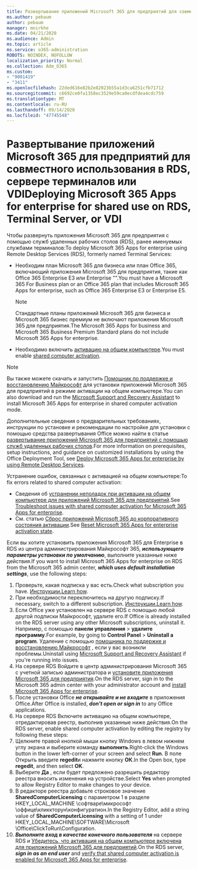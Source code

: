 ```yaml
---
title: Развертывание приложений Microsoft 365 для предприятий для совместного использования в RDS, сервере терминалов или VDI
ms.author: pebaum
author: pebaum
manager: mnirkhe
ms.date: 04/21/2020
ms.audience: Admin
ms.topic: article
ms.service: o365-administration
ROBOTS: NOINDEX, NOFOLLOW
localization_priority: Normal
ms.collection: Adm_O365
ms.custom:
- "9001419"
- "3411"
ms.openlocfilehash: 22ded616e82b2e82023b55a1d3ca6251cfb71712
ms.sourcegitcommit: c6692ce0fa1358ec3529e59ca0ecdfdea4cdc759
ms.translationtype: MT
ms.contentlocale: ru-RU
ms.lasthandoff: 09/14/2020
ms.locfileid: "47745548"
---
```

# <a name="deploying-microsoft-365-apps-for-enterprise-for-shared-use-on-rds-terminal-server-or-vdi"></a><span data-ttu-id="6c465-102">Развертывание приложений Microsoft 365 для предприятий для совместного использования в RDS, сервере терминалов или VDI</span><span class="sxs-lookup"><span data-stu-id="6c465-102">Deploying Microsoft 365 Apps for enterprise for shared use on RDS, Terminal Server, or VDI</span></span>

<span data-ttu-id="6c465-103">Чтобы развернуть приложения Microsoft 365 для предприятия с помощью служб удаленных рабочих столов (RDS), ранее именуемых службами терминалов:</span><span class="sxs-lookup"><span data-stu-id="6c465-103">To deploy Microsoft 365 Apps for enterprise using Remote Desktop Services (RDS), formerly named Terminal Services:</span></span>
- <span data-ttu-id="6c465-104">Необходим план Microsoft 365 для бизнеса или план Office 365, включающий приложения Microsoft 365 для предприятия, такие как Office 365 Enterprise E3 или Enterprise "\".</span><span class="sxs-lookup"><span data-stu-id="6c465-104">You must have a Microsoft 365 For Business plan or an Office 365 plan that includes Microsoft 365 Apps for enterprise, such as Office 365 Enterprise E3 or Enterprise E5.</span></span>
   > [!NOTE] 
   > <span data-ttu-id="6c465-105">Стандартные планы приложений Microsoft 365 для бизнеса и Microsoft 365 бизнес премиум не включают приложения Microsoft 365 для предприятия.</span><span class="sxs-lookup"><span data-stu-id="6c465-105">The Microsoft 365 Apps for business and Microsoft 365 Business Premium Standard plans do not include Microsoft 365 Apps for enterprise.</span></span>
- <span data-ttu-id="6c465-106">Необходимо включить [активацию на общем компьютере](https://docs.microsoft.com/DeployOffice/overview-shared-computer-activation).</span><span class="sxs-lookup"><span data-stu-id="6c465-106">You must enable [shared computer activation](https://docs.microsoft.com/DeployOffice/overview-shared-computer-activation).</span></span>

> [!NOTE]
> <span data-ttu-id="6c465-107">Вы также можете скачать и запустить [Помощник по поддержке и восстановлению Майкрософт](https://aka.ms/SaRA_OfficeSCA_M365Portal) для установки приложений Microsoft 365 для предприятий в режиме активации на общем компьютере.</span><span class="sxs-lookup"><span data-stu-id="6c465-107">You can also download and run the [Microsoft Support and Recovery Assistant](https://aka.ms/SaRA_OfficeSCA_M365Portal) to install Microsoft 365 Apps for enterprise in shared computer activation mode.</span></span>

<span data-ttu-id="6c465-108">Дополнительные сведения о предварительных требованиях, инструкции по установке и рекомендации по настройке для установки с помощью средства развертывания Office можно найти в статье [развертывание приложений Microsoft 365 для предприятий с помощью служб удаленных рабочих столов](https://docs.microsoft.com/DeployOffice/deploy-microsoft-365-apps-remote-desktop-services).</span><span class="sxs-lookup"><span data-stu-id="6c465-108">For more information on prerequisites, setup instructions, and guidance on customized installations by using the Office Deployment Tool, see [Deploy Microsoft 365 Apps for enterprise by using Remote Desktop Services](https://docs.microsoft.com/DeployOffice/deploy-microsoft-365-apps-remote-desktop-services).</span></span>

<span data-ttu-id="6c465-109">Устранение ошибок, связанных с активацией на общем компьютере:</span><span class="sxs-lookup"><span data-stu-id="6c465-109">To fix errors related to shared computer activation:</span></span>
- <span data-ttu-id="6c465-110">Сведения об [устранении неполадок при активации на общем компьютере для приложений Microsoft 365 для предприятий](https://docs.microsoft.com/DeployOffice/troubleshoot-shared-computer-activation).</span><span class="sxs-lookup"><span data-stu-id="6c465-110">See [Troubleshoot issues with shared computer activation for Microsoft 365 Apps for enterprise](https://docs.microsoft.com/DeployOffice/troubleshoot-shared-computer-activation).</span></span>
- <span data-ttu-id="6c465-111">См. статью [Сброс приложений Microsoft 365 до корпоративного состояния активации](https://go.microsoft.com/fwlink/?linkid=2109218).</span><span class="sxs-lookup"><span data-stu-id="6c465-111">See [Reset Microsoft 365 Apps for enterprise activation state](https://go.microsoft.com/fwlink/?linkid=2109218).</span></span>

<span data-ttu-id="6c465-112">Если вы хотите установить приложения Microsoft 365 для Enterprise в RDS из центра администрирования Майкрософт 365, ***использующего параметры установки по умолчанию***, выполните указанные ниже действия.</span><span class="sxs-lookup"><span data-stu-id="6c465-112">If you want to install Microsoft 365 Apps for enterprise on RDS from the Microsoft 365 admin center, ***which uses default installation settings***, use the following steps:</span></span>

1.    <span data-ttu-id="6c465-113">Проверьте, какая подписка у вас есть.</span><span class="sxs-lookup"><span data-stu-id="6c465-113">Check what subscription you have.</span></span> <span data-ttu-id="6c465-114">[Инструкции.](https://docs.microsoft.com/microsoft-365/admin/admin-overview/what-subscription-do-i-have)</span><span class="sxs-lookup"><span data-stu-id="6c465-114">[Learn how](https://docs.microsoft.com/microsoft-365/admin/admin-overview/what-subscription-do-i-have).</span></span>
2.    <span data-ttu-id="6c465-115">При необходимости переключитесь на другую подписку.</span><span class="sxs-lookup"><span data-stu-id="6c465-115">If necessary, switch to a different subscription.</span></span> <span data-ttu-id="6c465-116">[Инструкции.](https://docs.microsoft.com/microsoft-365/commerce/subscriptions/switch-to-a-different-plan)</span><span class="sxs-lookup"><span data-stu-id="6c465-116">[Learn how](https://docs.microsoft.com/microsoft-365/commerce/subscriptions/switch-to-a-different-plan).</span></span>
3.    <span data-ttu-id="6c465-117">Если Office уже установлен на сервере RDS с помощью любой другой подписки Майкрософт, удалите его.</span><span class="sxs-lookup"><span data-stu-id="6c465-117">If Office is already installed on the RDS server using any other Microsoft subscriptions, uninstall it.</span></span> <span data-ttu-id="6c465-118">Например, с помощью **панели управления**  >  **удалите программу**.</span><span class="sxs-lookup"><span data-stu-id="6c465-118">For example, by going to **Control Panel** > **Uninstall a program**.</span></span> <span data-ttu-id="6c465-119">Удаление с помощью [помощника по поддержке и восстановлению Майкрософт](https://aka.ms/SARA-OfficeUninstall-Alchemy) , если у вас возникли проблемы.</span><span class="sxs-lookup"><span data-stu-id="6c465-119">Uninstall using [Microsoft Support and Recovery Assistant](https://aka.ms/SARA-OfficeUninstall-Alchemy) if you're running into issues.</span></span>
4.    <span data-ttu-id="6c465-120">На сервере RDS Войдите в центр администрирования Microsoft 365 с учетной записью администратора и [установите приложения Microsoft 365 для предприятия](https://portal.office.com/OLS/MySoftware.aspx).</span><span class="sxs-lookup"><span data-stu-id="6c465-120">On the RDS server, sign in to the Microsoft 365 admin center with your administrator account and [install Microsoft 365 Apps for enterprise](https://portal.office.com/OLS/MySoftware.aspx).</span></span>
5.    <span data-ttu-id="6c465-121">После установки Office ***не открывайте и не входите*** в приложения Office.</span><span class="sxs-lookup"><span data-stu-id="6c465-121">After Office is installed, ***don't open or sign in*** to any Office applications.</span></span>
6.    <span data-ttu-id="6c465-122">На сервере RDS Включите активацию на общем компьютере, отредактировав реестр, выполнив указанные ниже действия.</span><span class="sxs-lookup"><span data-stu-id="6c465-122">On the RDS server, enable shared computer activation by editing the registry by following these steps:</span></span>
   1. <span data-ttu-id="6c465-123">Щелкните правой кнопкой мыши кнопку Windows в левом нижнем углу экрана и выберите команду **выполнить**.</span><span class="sxs-lookup"><span data-stu-id="6c465-123">Right-click the Windows button in the lower left-corner of your screen and select **Run**.</span></span> <span data-ttu-id="6c465-124">В поле Открыть введите **regedit**и нажмите кнопку **ОК**.</span><span class="sxs-lookup"><span data-stu-id="6c465-124">In the Open box, type **regedit**, and then select **OK**.</span></span>
   2. <span data-ttu-id="6c465-125">Выберите **Да** , если будет предложено разрешить редактору реестра вносить изменения на устройстве.</span><span class="sxs-lookup"><span data-stu-id="6c465-125">Select **Yes** when prompted to allow Registry Editor to make changes to your device.</span></span>
   3. <span data-ttu-id="6c465-126">В редакторе реестра добавьте строковое значение **SharedComputerLicensing** с параметром 1 в разделе HKEY_LOCAL_MACHINE \софтваре\микрософт \оффице\кликкторун\конфигуратион.</span><span class="sxs-lookup"><span data-stu-id="6c465-126">In the Registry Editor, add a string value of **SharedComputerLicensing** with a setting of 1 under HKEY_LOCAL_MACHINE\SOFTWARE\Microsoft \Office\ClickToRun\Configuration.</span></span>
   4. <span data-ttu-id="6c465-127">***Выполните вход в качестве конечного пользователя*** на сервере RDS и [Убедитесь, что активация на общем компьютере включена для приложений Microsoft 365 для предприятий](https://docs.microsoft.com/DeployOffice/troubleshoot-shared-computer-activation#verify-that-activation-for-microsoft-365-apps-succeeded).</span><span class="sxs-lookup"><span data-stu-id="6c465-127">On the RDS server, ***sign in as an end user*** and [verify that shared computer activation is enabled for Microsoft 365 Apps for enterprise](https://docs.microsoft.com/DeployOffice/troubleshoot-shared-computer-activation#verify-that-activation-for-microsoft-365-apps-succeeded).</span></span>


